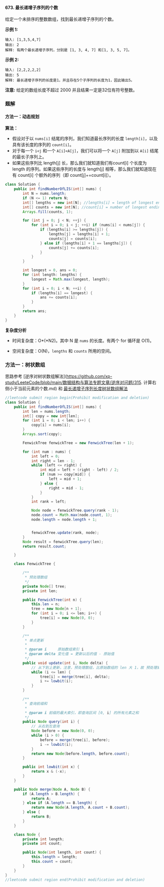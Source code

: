 #### 673. 最长递增子序列的个数

给定一个未排序的整数数组，找到最长递增子序列的个数。

**示例 1:**

```shell
输入: [1,3,5,4,7]
输出: 2
解释: 有两个最长递增子序列，分别是 [1, 3, 4, 7] 和[1, 3, 5, 7]。
```

**示例 2:**

```shell
输入: [2,2,2,2,2]
输出: 5
解释: 最长递增子序列的长度是1，并且存在5个子序列的长度为1，因此输出5。
```

**注意:** 给定的数组长度不超过 2000 并且结果一定是32位有符号整数。

### 题解

#### 方法一：动态规划

**算法：**

- 假设对于以 `nums[i]` 结尾的序列，我们知道最长序列的长度 `length[i]`，以及具有该长度的序列的 `count[i]`。
- 对于每一个 `i<j` 和一个 `A[i]<A[j]`，我们可以将一个 `A[j]` 附加到以 `A[i]` 结尾的最长子序列上。
- 如果这些序列比 length[j] 长，那么我们就知道我们有count[i] 个长度为 length 的序列。如果这些序列的长度与 length[j] 相等，那么我们就知道现在有 count[i] 个额外的序列（即 count[j]+=count[i]）。

```java
class Solution {
    public int findNumberOfLIS(int[] nums) {
        int N = nums.length;
        if (N <= 1) return N;
        int[] lengths = new int[N]; //lengths[i] = length of longest ending in nums[i]
        int[] counts = new int[N]; //count[i] = number of longest ending in nums[i]
        Arrays.fill(counts, 1);

        for (int j = 0; j < N; ++j) {
            for (int i = 0; i < j; ++i) if (nums[i] < nums[j]) {
                if (lengths[i] >= lengths[j]) {
                    lengths[j] = lengths[i] + 1;
                    counts[j] = counts[i];
                } else if (lengths[i] + 1 == lengths[j]) {
                    counts[j] += counts[i];
                }
            }
        }

        int longest = 0, ans = 0;
        for (int length: lengths) {
            longest = Math.max(longest, length);
        }
        for (int i = 0; i < N; ++i) {
            if (lengths[i] == longest) {
                ans += counts[i];
            }
        }
        return ans;
    }
}
```

**复杂度分析**

- 时间复杂度：O*(*N2)。其中 N 是 `nums` 的长度。有两个 for 循环是 O(1)。

- 空间复杂度：O(N)，`lengths` 和 `counts` 所用的空间。

### 方法一：树状数组

思路参考 [逆序对树状数组解法](https://github.com/xp-study/LeeteCode/blob/main/数据结构与算法专题文章/逆序对问题/315. 计算右侧小于当前元素的个数.md) 和 [最长递增子序列长度树状数组解法]()

```java
//leetcode submit region begin(Prohibit modification and deletion)
class Solution {
    public int findNumberOfLIS(int[] nums) {
        int len = nums.length;
        int[] copy = new int[len];
        for (int i = 0; i < len; i++) {
            copy[i] = nums[i];
        }
        Arrays.sort(copy);

        FenwickTree fenwickTree = new FenwickTree(len + 1);

        for (int num : nums) {
            int left = 0;
            int right = len - 1;
            while (left <= right) {
                int mid = left + (right - left) / 2;
                if (num >= copy[mid]) {
                    left = mid + 1;
                } else {
                    right = mid - 1;
                }
            }
            int rank = left;

            Node node = fenwickTree.query(rank - 1);
            node.count = Math.max(node.count, 1);
            node.length = node.length + 1;


            fenwickTree.update(rank, node);
        }
        Node result = fenwickTree.query(len);
        return result.count;

    }

    class FenwickTree {

        /**
         * 预处理数组
         */
        private Node[] tree;
        private int len;

        public FenwickTree(int n) {
            this.len = n;
            tree = new Node[n + 1];
            for (int i = 0; i <= len; i++) {
                tree[i] = new Node(0, 0);
            }
        }

        /**
         * 单点更新
         *
         * @param i     原始数组索引 i
         * @param delta 变化值 = 更新以后的值 - 原始值
         */
        public void update(int i, Node delta) {
            // 从下到上更新，注意，预处理数组，比原始数组的 len 大 1，故 预处理索引的最大值为 len
            while (i <= len) {
                tree[i] = merge(tree[i], delta);
                i += lowbit(i);
            }
        }

        /**
         * 查询前缀和
         *
         * @param i 前缀的最大索引，即查询区间 [0, i] 的所有元素之和
         */
        public Node query(int i) {
            // 从右到左查询
            Node before = new Node(0, 0);
            while (i > 0) {
                before = merge(tree[i], before);
                i -= lowbit(i);
            }
            return new Node(before.length, before.count);
        }

        public int lowbit(int x) {
            return x & (-x);
        }
    }

    public Node merge(Node A, Node B) {
        if (A.length > B.length) {
            return A;
        } else if (A.length == B.length) {
            return new Node(A.length, A.count + B.count);
        } else {
            return B;
        }
    }

    class Node {
        private int length;
        private int count;

        public Node(int length, int count) {
            this.length = length;
            this.count = count;
        }
    }
}
//leetcode submit region end(Prohibit modification and deletion)

```

